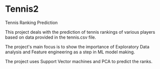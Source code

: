 # Tennis2
Tennis Ranking Prediction

This project deals with the prediction of tennis rankings of various players based on data provided in the tennis.csv file.

The project's main focus is to show the importance of Exploratory Data analysis and Feature engineering as a step in ML model making.

The project uses Support Vector machines and PCA to predict the ranks.
